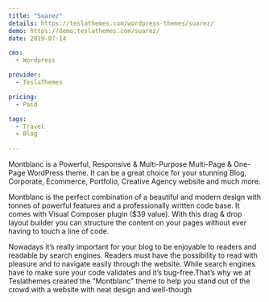 ```yaml
---
title: "Suarez"
details: https://teslathemes.com/wordpress-themes/suarez/
demo: https://demo.teslathemes.com/suarez/
date: 2019-07-14

cms: 
  - Wordpress

provider: 
  - TeslaThemes

pricing:
  - Paid

tags:
  - Travel
  - Blog
  
---
```


Montblanc is a Powerful, Responsive & Multi-Purpose Multi-Page & One-Page WordPress theme. It can be a great choice for your stunning Blog, Corporate, Ecommerce, Portfolio, Creative Agency website and much more.

Montblanc is the perfect combination of a beautiful and modern design with tonnes of powerful features and a professionally written code base. It comes with Visual Composer plugin ($39 value). With this drag & drop layout builder you can structure the content on your pages without ever having to touch a line of code.

Nowadays it’s really important for your blog to be enjoyable to readers and readable by search engines. Readers must have the possibility to read with pleasure and to navigate easily through the website. While search engines have to make sure your code validates and it’s bug-free.That’s why we at Teslathemes created the “Montblanc” theme to help you stand out of the crowd with a website with neat design and well-though